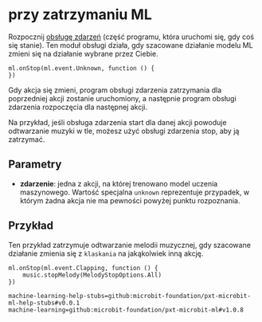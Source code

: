 # przy zatrzymaniu ML

Rozpocznij [obsługę zdarzeń](/reference/event-handler) (część programu, która uruchomi się, gdy coś się stanie). Ten moduł obsługi działa, gdy szacowane działanie modelu ML zmieni się na działanie wybrane przez Ciebie.

```sig
ml.onStop(ml.event.Unknown, function () {
})
```

Gdy akcja się zmieni, program obsługi zdarzenia zatrzymania dla poprzedniej akcji zostanie uruchomiony, a następnie program obsługi zdarzenia rozpoczęcia dla następnej akcji.

Na przykład, jeśli obsługa zdarzenia start dla danej akcji powoduje odtwarzanie muzyki w tle, możesz użyć obsługi zdarzenia stop, aby ją zatrzymać.

## Parametry

- **zdarzenie**: jedna z akcji, na której trenowano model uczenia maszynowego. Wartość specjalna `unknown` reprezentuje przypadek, w którym żadna akcja nie ma pewności powyżej punktu rozpoznania.

## Przykład

Ten przykład zatrzymuje odtwarzanie melodii muzycznej, gdy szacowane działanie zmienia się z `klaskania` na jakąkolwiek inną akcję.

```blocks
ml.onStop(ml.event.Clapping, function () {
    music.stopMelody(MelodyStopOptions.All)
})
```

```package
machine-learning-help-stubs=github:microbit-foundation/pxt-microbit-ml-help-stubs#v0.0.1
machine-learning=github:microbit-foundation/pxt-microbit-ml#v1.0.8
```
